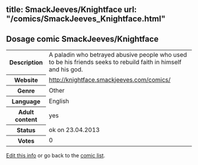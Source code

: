 title: SmackJeeves/Knightface
url: "/comics/SmackJeeves_Knightface.html"
---
Dosage comic SmackJeeves/Knightface
-----------------------------------------

<table class="comicinfo">
<tr>
<th>Description</th><td>A paladin who betrayed abusive people who used to be his friends seeks to rebuild faith in himself and his god.</td>
</tr>
<tr>
<th>Website</th><td><a href="http://knightface.smackjeeves.com/comics/">http://knightface.smackjeeves.com/comics/</a></td>
</tr>
<tr>
<th>Genre</th><td>Other</td>
</tr>
<tr>
<th>Language</th><td>English</td>
</tr>
<tr>
<th>Adult content</th><td>yes</td>
</tr>
<tr>
<th>Status</th><td>ok on 23.04.2013</td>
</tr>
<tr>
<th>Votes</th><td>0</div></td>
</tr>
</table>

[Edit this info](/comics/SmackJeeves_Knightface_edit.html) or go back to the [comic list](../comic-index.html).
